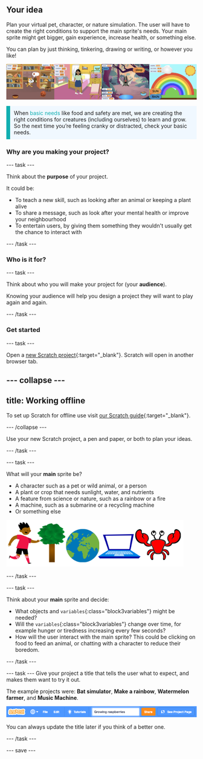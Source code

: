 ## Your idea

Plan your virtual pet, character, or nature simulation. The user will have to create the right conditions to support the main sprite's needs. Your main sprite might get bigger, gain experience, increase health, or something else.

You can plan by just thinking, tinkering, drawing or writing, or however you like!

![](images/step2_image.png)

<p style="border-left: solid; border-width:10px; border-color: #0faeb0; background-color: aliceblue; padding: 10px;">
When <span style="color: #0faeb0">basic needs</span> like food and safety are met, we are creating the right conditions for creatures (including ourselves) to learn and grow. So the next time you’re feeling cranky or distracted, check your basic needs.  
</p>

### Why are you making your project?

--- task ---

Think about the **purpose** of your project.

It could be:
- To teach a new skill, such as looking after an animal or keeping a plant alive
- To share a message, such as look after your mental health or improve your neighbourhood
- To entertain users, by giving them something they wouldn't usually get the chance to interact with

--- /task ---

### Who is it for?

--- task ---

Think about who you will make your project for (your **audience**).

Knowing your audience will help you design a project they will want to play again and again.

--- /task ---

### Get started

--- task ---

Open a [new Scratch project](http://rpf.io/scratch-new){:target="_blank"}. Scratch will open in another browser tab.

--- collapse ---
---
title: Working offline
---

To set up Scratch for offline use visit [our Scratch guide](https://learning-admin.raspberrypi.org/en/projects/getting-started-scratch/1){:target="_blank"}.

--- /collapse ---

Use your new Scratch project, a pen and paper, or both to plan your ideas.

--- /task ---

--- task ---

What will your **main** sprite be?
+ A character such as a pet or wild animal, or a person
+ A plant or crop that needs sunlight, water, and nutrients
+ A feature from science or nature, such as a rainbow or a fire
+ A machine, such as a submarine or a recycling machine
+ Or something else

![Some examples of sprites that could be used; a crab, a tree, the world, a laptop.](images/sprite-examples.png)

--- /task ---

--- task ---

Think about your **main** sprite and decide:

+ What objects and `variables`{:class="block3variables"} might be needed?
+ Will the `variables`{:class="block3variables"} change over time, for example hunger or tiredness increasing every few seconds?
+ How will the user interact with the main sprite? This could be clicking on food to feed an animal, or chatting with a character to reduce their boredom.

--- /task ---

--- task --- Give your project a title that tells the user what to expect, and makes them want to try it out.

The example projects were: **Bat simulator**, **Make a rainbow**, **Watermelon farmer**, and **Music Machine**.

![The Scratch menu bar with project name title filled in.](images/project-name.png)

You can always update the title later if you think of a better one.

--- /task ---

--- save ---
